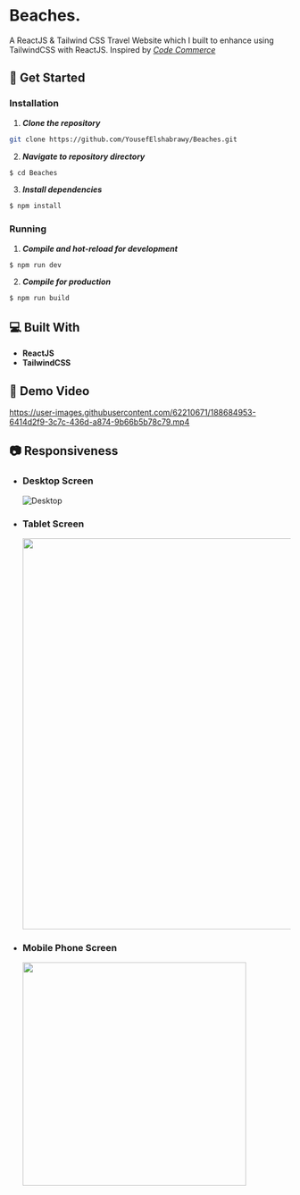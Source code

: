 # Beaches.

A ReactJS & Tailwind CSS Travel Website which I built to enhance using TailwindCSS with ReactJS.
Inspired by [_Code Commerce_](https://www.youtube.com/watch?v=gXdHvoWvViQ)

## 🏁 Get Started

### Installation

1. **_Clone the repository_**

```sh
git clone https://github.com/YousefElshabrawy/Beaches.git
```

2. **_Navigate to repository directory_**

```sh
$ cd Beaches
```

3. **_Install dependencies_**

```sh
$ npm install
```

### Running

1. **_Compile and hot-reload for development_**

```sh
$ npm run dev
```

2. **_Compile for production_**

```sh
$ npm run build
```

## 💻 Built With

- **ReactJS**
- **TailwindCSS**

## 🎥 Demo Video
https://user-images.githubusercontent.com/62210671/188684953-6414d2f9-3c7c-436d-a874-9b66b5b78c79.mp4

## 📷 Responsiveness

- ### Desktop Screen
  ![Desktop](ss/desktop.png)
- ### Tablet Screen
  <!-- ![Tablet](ss/tablet.png) -->
  <img src='ss/tablet.png' width='700px'/>
- ### Mobile Phone Screen
  <!-- ![Mobile](ss/mobile.png) -->
  <img src='ss/mobile.png' width='400px'/>
